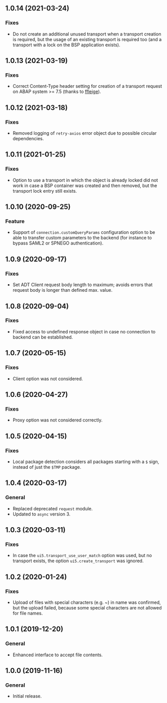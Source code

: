 ## 1.0.14 (2021-03-24)

### Fixes
- Do not create an additional unused transport when a transport creation is required, but the usage of an existing transport is required too (and a transport with a lock on the BSP application exists).

## 1.0.13 (2021-03-19)

### Fixes
- Correct Content-Type header setting for creation of a transport request on ABAP system >= 7.5 (thanks to [ffleige](https://github.com/ffleige)). 

## 1.0.12 (2021-03-18)

### Fixes
- Removed logging of `retry-axios` error object due to possible circular dependencies.

## 1.0.11 (2021-01-25)

### Fixes
- Option to use a transport in which the object is already locked did not work in case a BSP container was created and then removed, but the transport lock entry still exists.

## 1.0.10 (2020-09-25)

### Feature
- Support of `connection.customQueryParams` configuration option to be able to transfer custom parameters to the backend (for instance to bypass SAML2 or SPNEGO authentication).

## 1.0.9 (2020-09-17)

### Fixes
- Set ADT Client request body length to maximum; avoids errors that request body is longer than defined max. value.

## 1.0.8 (2020-09-04)

### Fixes
- Fixed access to undefined response object in case no connection to backend can be established.

## 1.0.7 (2020-05-15)

### Fixes
- Client option was not considered.

## 1.0.6 (2020-04-27)

### Fixes
- Proxy option was not considered correctly.

## 1.0.5 (2020-04-15)

### Fixes
- Local package detection considers all packages starting with a `$` sign, instead of just the `$TMP` package.

## 1.0.4 (2020-03-17)

### General
- Replaced deprecated `request` module.
- Updated to `async` version 3.

## 1.0.3 (2020-03-11)

### Fixes
- In case the `ui5.transport_use_user_match` option was used, but no transport exists, the option `ui5.create_transport` was ignored.

## 1.0.2 (2020-01-24)

### Fixes
- Upload of files with special characters (e.g. ~) in name was confirmed, but the upload failed, because some special characters are not allowed for file names.

## 1.0.1 (2019-12-20)

### General
- Enhanced interface to accept file contents.

## 1.0.0 (2019-11-16)

### General
- Initial release.
